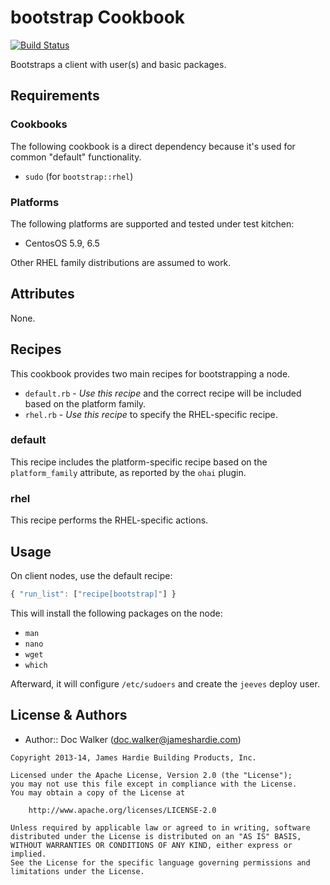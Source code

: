 bootstrap Cookbook
==================
[![Build Status](https://travis-ci.org/jhx/cookbook-bootstrap.png?branch=master)](https://travis-ci.org/jhx/cookbook-bootstrap)

Bootstraps a client with user(s) and basic packages.


Requirements
------------
### Cookbooks
The following cookbook is a direct dependency because it's used for common "default" functionality.

- `sudo` (for `bootstrap::rhel`)


### Platforms
The following platforms are supported and tested under test kitchen:

- CentosOS 5.9, 6.5

Other RHEL family distributions are assumed to work.


Attributes
----------
None.


Recipes
-------
This cookbook provides two main recipes for bootstrapping a node.

- `default.rb` - *Use this recipe* and the correct recipe will be included based on the platform family.
- `rhel.rb` - *Use this recipe* to specify the RHEL-specific recipe.

### default
This recipe includes the platform-specific recipe based on the `platform_family` attribute, as reported by the `ohai` plugin.

### rhel
This recipe performs the RHEL-specific actions.


Usage
-----
On client nodes, use the default recipe:

````javascript
{ "run_list": ["recipe[bootstrap]"] }
````

This will install the following packages on the node:

- `man`
- `nano`
- `wget`
- `which`

Afterward, it will configure `/etc/sudoers` and create the `jeeves` deploy user.


License & Authors
-----------------
- Author:: Doc Walker (<doc.walker@jameshardie.com>)

````text
Copyright 2013-14, James Hardie Building Products, Inc.

Licensed under the Apache License, Version 2.0 (the "License");
you may not use this file except in compliance with the License.
You may obtain a copy of the License at

    http://www.apache.org/licenses/LICENSE-2.0

Unless required by applicable law or agreed to in writing, software
distributed under the License is distributed on an "AS IS" BASIS,
WITHOUT WARRANTIES OR CONDITIONS OF ANY KIND, either express or implied.
See the License for the specific language governing permissions and
limitations under the License.
````
